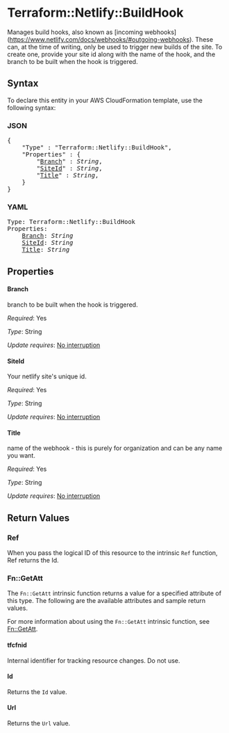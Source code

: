 # Terraform::Netlify::BuildHook

Manages build hooks, also known as [incoming webhooks]
(https://www.netlify.com/docs/webhooks/#outgoing-webhooks). These can,
at the time of writing, only be used to trigger new builds of the site.
To create one, provide your site id along with the name of the hook, and
the branch to be built when the hook is triggered.

## Syntax

To declare this entity in your AWS CloudFormation template, use the following syntax:

### JSON

<pre>
{
    "Type" : "Terraform::Netlify::BuildHook",
    "Properties" : {
        "<a href="#branch" title="Branch">Branch</a>" : <i>String</i>,
        "<a href="#siteid" title="SiteId">SiteId</a>" : <i>String</i>,
        "<a href="#title" title="Title">Title</a>" : <i>String</i>,
    }
}
</pre>

### YAML

<pre>
Type: Terraform::Netlify::BuildHook
Properties:
    <a href="#branch" title="Branch">Branch</a>: <i>String</i>
    <a href="#siteid" title="SiteId">SiteId</a>: <i>String</i>
    <a href="#title" title="Title">Title</a>: <i>String</i>
</pre>

## Properties

#### Branch

branch to be built when the hook is triggered.

_Required_: Yes

_Type_: String

_Update requires_: [No interruption](https://docs.aws.amazon.com/AWSCloudFormation/latest/UserGuide/using-cfn-updating-stacks-update-behaviors.html#update-no-interrupt)

#### SiteId

Your netlify site's unique id.

_Required_: Yes

_Type_: String

_Update requires_: [No interruption](https://docs.aws.amazon.com/AWSCloudFormation/latest/UserGuide/using-cfn-updating-stacks-update-behaviors.html#update-no-interrupt)

#### Title

name of the webhook - this is purely for organization and
can be any name you want.

_Required_: Yes

_Type_: String

_Update requires_: [No interruption](https://docs.aws.amazon.com/AWSCloudFormation/latest/UserGuide/using-cfn-updating-stacks-update-behaviors.html#update-no-interrupt)

## Return Values

### Ref

When you pass the logical ID of this resource to the intrinsic `Ref` function, Ref returns the Id.

### Fn::GetAtt

The `Fn::GetAtt` intrinsic function returns a value for a specified attribute of this type. The following are the available attributes and sample return values.

For more information about using the `Fn::GetAtt` intrinsic function, see [Fn::GetAtt](https://docs.aws.amazon.com/AWSCloudFormation/latest/UserGuide/intrinsic-function-reference-getatt.html).

#### tfcfnid

Internal identifier for tracking resource changes. Do not use.

#### Id

Returns the <code>Id</code> value.

#### Url

Returns the <code>Url</code> value.

